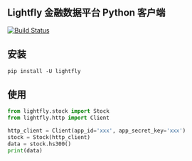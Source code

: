 ## Lightfly 金融数据平台 Python 客户端

 [![Build Status](https://travis-ci.com/lightfly-finance/lightfly-py.svg?branch=master)](https://travis-ci.com/lightfly-finance/lightfly-py)
 
 ## 安装
 
 ```
 pip install -U lightfly
 ```
 
 ## 使用
 
```python
from lightfly.stock import Stock
from lightfly.http import Client

http_client = Client(app_id='xxx', app_secret_key='xxx')
stock = Stock(http_client)
data = stock.hs300()
print(data)

```
